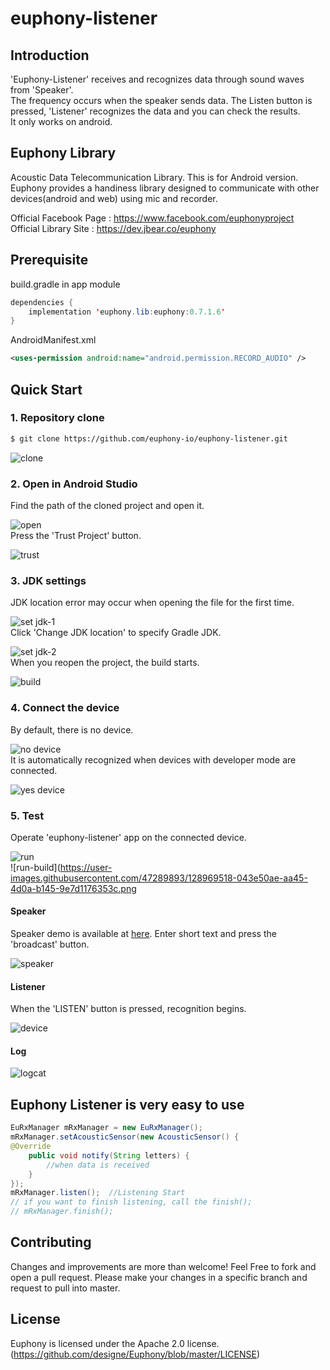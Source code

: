 # euphony-listener

## Introduction

'Euphony-Listener' receives and recognizes data through sound waves from 'Speaker'. </br>
The frequency occurs when the speaker sends data. The Listen button is pressed, 'Listener' recognizes the data and you can check the results. </br>
It only works on android. </br>

## Euphony Library

Acoustic Data Telecommunication Library. This is for Android version. </br>
Euphony provides a handiness library designed to communicate with other devices(android and web) using mic and recorder. </br>

Official Facebook Page : https://www.facebook.com/euphonyproject </br>
Official Library Site : https://dev.jbear.co/euphony </br>

## Prerequisite
build.gradle in app module </br>
```java
dependencies {
    implementation 'euphony.lib:euphony:0.7.1.6'
}
```
AndroidManifest.xml
```xml
<uses-permission android:name="android.permission.RECORD_AUDIO" />
```

## Quick Start

### 1. Repository clone

```bash
$ git clone https://github.com/euphony-io/euphony-listener.git
```
![clone](https://user-images.githubusercontent.com/47289893/128968369-e30bfc36-3c57-418d-b3b2-b8976436493b.png)

### 2. Open in Android Studio

Find the path of the cloned project and open it.</p>
![open](https://user-images.githubusercontent.com/47289893/128968509-21778091-1c48-432d-8c68-856d89c59a07.png)</br>
Press the 'Trust Project' button.</p>
![trust](https://user-images.githubusercontent.com/47289893/128968544-78756386-1740-43e7-9f27-78f9322307f8.png)</br>

### 3. JDK settings 

JDK location error may occur when opening the file for the first time.</p>
![set jdk-1](https://user-images.githubusercontent.com/47289893/128968605-e73af820-0ae7-4e8c-997a-1c1cdbef7129.png)</br>
Click 'Change JDK location' to specify Gradle JDK.</p>
![set jdk-2](https://user-images.githubusercontent.com/47289893/128968614-0988ac95-1672-411d-8e9e-336503be69cd.png)</br>
When you reopen the project, the build starts.</p>
![build](https://user-images.githubusercontent.com/47289893/128968741-00b1cd80-a9f7-4481-bd1a-ff388141080f.png)</br>

### 4. Connect the device

By default, there is no device.</p>
![no device](https://user-images.githubusercontent.com/47289893/128968845-d0868890-cb57-4721-a956-857b871e7393.png)</br>
It is automatically recognized when devices with developer mode are connected.</p>
![yes device](https://user-images.githubusercontent.com/47289893/128968864-35b7ae72-6fb8-4bb2-8706-1ec2257faf73.png)</br>

### 5. Test

Operate 'euphony-listener' app on the connected device.</p>
![run](https://user-images.githubusercontent.com/47289893/128968893-cca8c520-4dcc-41e7-9e04-9d4849143176.png)</br>
![run-build](https://user-images.githubusercontent.com/47289893/128969518-043e50ae-aa45-4d0a-b145-9e7d1176353c.png</br>

#### Speaker

Speaker demo is available at [here](https://dev.jbear.co/euphony/). Enter short text and press the 'broadcast' button.</p>
![speaker](https://user-images.githubusercontent.com/47289893/128968935-b4cd781a-5de0-42cf-a01a-ec87a47f77b6.png)</br>

#### Listener

When the 'LISTEN' button is pressed, recognition begins.</p>
![device](https://user-images.githubusercontent.com/47289893/128969127-1b7847ec-43c7-42cb-8b6b-a6602f51db7f.png)</br>

#### Log

![logcat](https://user-images.githubusercontent.com/47289893/128969052-3b70b562-f4ce-4ba6-98e5-d9be4096ab76.png)</br>

## Euphony Listener is very easy to use

```java
EuRxManager mRxManager = new EuRxManager();
mRxManager.setAcousticSensor(new AcousticSensor() {
@Override
    public void notify(String letters) {
        //when data is received
    }
});
mRxManager.listen();  //Listening Start
// if you want to finish listening, call the finish();
// mRxManager.finish();
```

## Contributing 

Changes and improvements are more than welcome! Feel Free to fork and open a pull request. Please make your changes in a specific branch and request to pull into master.

## License

Euphony is licensed under the Apache 2.0 license. (https://github.com/designe/Euphony/blob/master/LICENSE)
